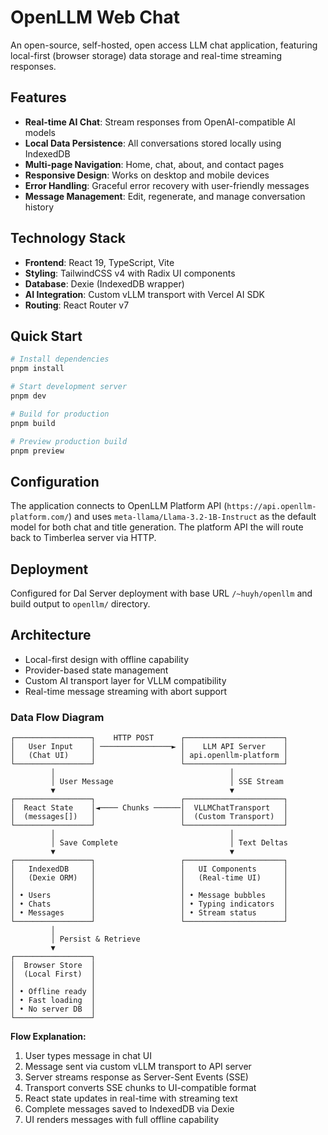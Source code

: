 # OpenLLM Web Chat

An open-source, self-hosted, open access LLM chat application, featuring local-first (browser storage) data storage and real-time streaming responses.

## Features

- **Real-time AI Chat**: Stream responses from OpenAI-compatible AI models
- **Local Data Persistence**: All conversations stored locally using IndexedDB
- **Multi-page Navigation**: Home, chat, about, and contact pages
- **Responsive Design**: Works on desktop and mobile devices
- **Error Handling**: Graceful error recovery with user-friendly messages
- **Message Management**: Edit, regenerate, and manage conversation history

## Technology Stack

- **Frontend**: React 19, TypeScript, Vite
- **Styling**: TailwindCSS v4 with Radix UI components
- **Database**: Dexie (IndexedDB wrapper)
- **AI Integration**: Custom vLLM transport with Vercel AI SDK
- **Routing**: React Router v7

## Quick Start

```bash
# Install dependencies
pnpm install

# Start development server
pnpm dev

# Build for production
pnpm build

# Preview production build
pnpm preview
```

## Configuration

The application connects to OpenLLM Platform API (`https://api.openllm-platform.com/`) and uses `meta-llama/Llama-3.2-1B-Instruct` as the default model for both chat and title generation. The platform API the will route back to Timberlea server via HTTP.

## Deployment

Configured for Dal Server deployment with base URL `/~huyh/openllm` and build output to `openllm/` directory.

## Architecture

- Local-first design with offline capability
- Provider-based state management
- Custom AI transport layer for VLLM compatibility
- Real-time message streaming with abort support

### Data Flow Diagram

```
┌─────────────────┐    HTTP POST      ┌──────────────────────┐
│   User Input    │ ────────────────► │    LLM API Server    │
│   (Chat UI)     │                   │ api.openllm-platform │
└─────────────────┘                   └──────────────────────┘
         │                                       │
         │ User Message                          │ SSE Stream
         ▼                                       ▼
┌─────────────────┐                   ┌──────────────────────┐
│  React State    │◄──── Chunks ──────│  VLLMChatTransport   │
│  (messages[])   │                   │  (Custom Transport)  │
└─────────────────┘                   └──────────────────────┘
         │                                       │
         │ Save Complete                         │ Text Deltas
         ▼                                       ▼
┌─────────────────┐                   ┌──────────────────────┐
│   IndexedDB     │                   │   UI Components      │
│   (Dexie ORM)   │                   │   (Real-time UI)     │
│                 │                   │                      │
│ • Users         │                   │ • Message bubbles    │
│ • Chats         │                   │ • Typing indicators  │
│ • Messages      │                   │ • Stream status      │
└─────────────────┘                   └──────────────────────┘
         │
         │ Persist & Retrieve
         ▼
┌─────────────────┐
│  Browser Store  │
│  (Local First)  │
│                 │
│ • Offline ready │
│ • Fast loading  │
│ • No server DB  │
└─────────────────┘
```

**Flow Explanation:**

1. User types message in chat UI
2. Message sent via custom vLLM transport to API server
3. Server streams response as Server-Sent Events (SSE)
4. Transport converts SSE chunks to UI-compatible format
5. React state updates in real-time with streaming text
6. Complete messages saved to IndexedDB via Dexie
7. UI renders messages with full offline capability
